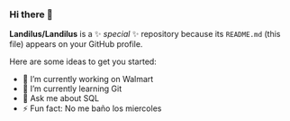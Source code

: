 ### Hi there 👋


**Landilus/Landilus** is a ✨ _special_ ✨ repository because its `README.md` (this file) appears on your GitHub profile.

Here are some ideas to get you started:

- 🔭 I’m currently working on Walmart
- 🌱 I’m currently learning Git
- 💬 Ask me about SQL
- ⚡ Fun fact: No me baño los miercoles

